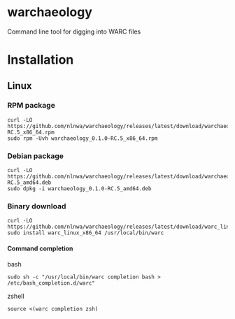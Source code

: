 # warchaeology
Command line tool for digging into WARC files

# Installation
## Linux
### RPM package
```
curl -LO https://github.com/nlnwa/warchaeology/releases/latest/download/warchaeology_0.1.0-RC.5_x86_64.rpm
sudo rpm -Uvh warchaeology_0.1.0-RC.5_x86_64.rpm
```

### Debian package
```
curl -LO https://github.com/nlnwa/warchaeology/releases/latest/download/warchaeology_0.1.0-RC.5_amd64.deb
sudo dpkg -i warchaeology_0.1.0-RC.5_amd64.deb
```

### Binary download
```
curl -LO https://github.com/nlnwa/warchaeology/releases/latest/download/warc_linux_x86_64
sudo install warc_linux_x86_64 /usr/local/bin/warc
```

#### Command completion
bash
```
sudo sh -c "/usr/local/bin/warc completion bash > /etc/bash_completion.d/warc"
```

zshell
```
source <(warc completion zsh)
```
